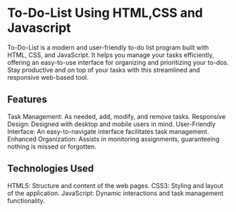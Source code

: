 # To-Do-List Using HTML,CSS and Javascript
To-Do-List is a modern and user-friendly to-do list program built with HTML, CSS, and JavaScript. It helps you manage your tasks efficiently, offering an easy-to-use interface for organizing and prioritizing your to-dos. Stay productive and on top of your tasks with this streamlined and responsive web-based tool.

## Features
Task Management: As needed, add, modify, and remove tasks.
Responsive Design: Designed with desktop and mobile users in mind.
User-Friendly Interface: An easy-to-navigate interface facilitates task management.
Enhanced Organization: Assists in monitoring assignments, guaranteeing nothing is missed or forgotten.

## Technologies Used
HTML5: Structure and content of the web pages.
CSS3: Styling and layout of the application.
JavaScript: Dynamic interactions and task management functionality.


